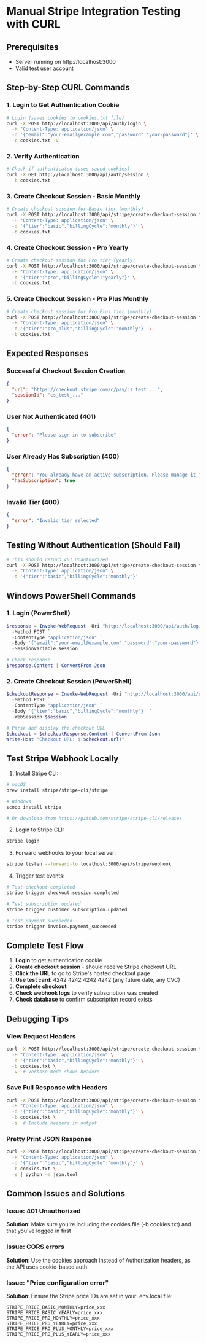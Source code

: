 # Manual Stripe Integration Testing with CURL

## Prerequisites
- Server running on http://localhost:3000
- Valid test user account

## Step-by-Step CURL Commands

### 1. Login to Get Authentication Cookie

```bash
# Login (saves cookies to cookies.txt file)
curl -X POST http://localhost:3000/api/auth/login \
  -H "Content-Type: application/json" \
  -d '{"email":"your-email@example.com","password":"your-password"}' \
  -c cookies.txt -v
```

### 2. Verify Authentication

```bash
# Check if authenticated (uses saved cookies)
curl -X GET http://localhost:3000/api/auth/session \
  -b cookies.txt
```

### 3. Create Checkout Session - Basic Monthly

```bash
# Create checkout session for Basic tier (monthly)
curl -X POST http://localhost:3000/api/stripe/create-checkout-session \
  -H "Content-Type: application/json" \
  -d '{"tier":"basic","billingCycle":"monthly"}' \
  -b cookies.txt
```

### 4. Create Checkout Session - Pro Yearly

```bash
# Create checkout session for Pro tier (yearly)
curl -X POST http://localhost:3000/api/stripe/create-checkout-session \
  -H "Content-Type: application/json" \
  -d '{"tier":"pro","billingCycle":"yearly"}' \
  -b cookies.txt
```

### 5. Create Checkout Session - Pro Plus Monthly

```bash
# Create checkout session for Pro Plus tier (monthly)
curl -X POST http://localhost:3000/api/stripe/create-checkout-session \
  -H "Content-Type: application/json" \
  -d '{"tier":"pro_plus","billingCycle":"monthly"}' \
  -b cookies.txt
```

## Expected Responses

### Successful Checkout Session Creation
```json
{
  "url": "https://checkout.stripe.com/c/pay/cs_test_...",
  "sessionId": "cs_test_..."
}
```

### User Not Authenticated (401)
```json
{
  "error": "Please sign in to subscribe"
}
```

### User Already Has Subscription (400)
```json
{
  "error": "You already have an active subscription. Please manage it from your profile.",
  "hasSubscription": true
}
```

### Invalid Tier (400)
```json
{
  "error": "Invalid tier selected"
}
```

## Testing Without Authentication (Should Fail)

```bash
# This should return 401 Unauthorized
curl -X POST http://localhost:3000/api/stripe/create-checkout-session \
  -H "Content-Type: application/json" \
  -d '{"tier":"basic","billingCycle":"monthly"}'
```

## Windows PowerShell Commands

### 1. Login (PowerShell)
```powershell
$response = Invoke-WebRequest -Uri "http://localhost:3000/api/auth/login" `
  -Method POST `
  -ContentType "application/json" `
  -Body '{"email":"your-email@example.com","password":"your-password"}' `
  -SessionVariable session

# Check response
$response.Content | ConvertFrom-Json
```

### 2. Create Checkout Session (PowerShell)
```powershell
$checkoutResponse = Invoke-WebRequest -Uri "http://localhost:3000/api/stripe/create-checkout-session" `
  -Method POST `
  -ContentType "application/json" `
  -Body '{"tier":"basic","billingCycle":"monthly"}' `
  -WebSession $session

# Parse and display the checkout URL
$checkout = $checkoutResponse.Content | ConvertFrom-Json
Write-Host "Checkout URL: $($checkout.url)"
```

## Test Stripe Webhook Locally

1. Install Stripe CLI:
```bash
# macOS
brew install stripe/stripe-cli/stripe

# Windows
scoop install stripe

# Or download from https://github.com/stripe/stripe-cli/releases
```

2. Login to Stripe CLI:
```bash
stripe login
```

3. Forward webhooks to your local server:
```bash
stripe listen --forward-to localhost:3000/api/stripe/webhook
```

4. Trigger test events:
```bash
# Test checkout completed
stripe trigger checkout.session.completed

# Test subscription updated
stripe trigger customer.subscription.updated

# Test payment succeeded
stripe trigger invoice.payment_succeeded
```

## Complete Test Flow

1. **Login** to get authentication cookie
2. **Create checkout session** - should receive Stripe checkout URL
3. **Click the URL** to go to Stripe's hosted checkout page
4. **Use test card**: 4242 4242 4242 4242 (any future date, any CVC)
5. **Complete checkout**
6. **Check webhook logs** to verify subscription was created
7. **Check database** to confirm subscription record exists

## Debugging Tips

### View Request Headers
```bash
curl -X POST http://localhost:3000/api/stripe/create-checkout-session \
  -H "Content-Type: application/json" \
  -d '{"tier":"basic","billingCycle":"monthly"}' \
  -b cookies.txt \
  -v  # Verbose mode shows headers
```

### Save Full Response with Headers
```bash
curl -X POST http://localhost:3000/api/stripe/create-checkout-session \
  -H "Content-Type: application/json" \
  -d '{"tier":"basic","billingCycle":"monthly"}' \
  -b cookies.txt \
  -i  # Include headers in output
```

### Pretty Print JSON Response
```bash
curl -X POST http://localhost:3000/api/stripe/create-checkout-session \
  -H "Content-Type: application/json" \
  -d '{"tier":"basic","billingCycle":"monthly"}' \
  -b cookies.txt \
  -s | python -m json.tool
```

## Common Issues and Solutions

### Issue: 401 Unauthorized
**Solution**: Make sure you're including the cookies file (-b cookies.txt) and that you've logged in first

### Issue: CORS errors
**Solution**: Use the cookies approach instead of Authorization headers, as the API uses cookie-based auth

### Issue: "Price configuration error"
**Solution**: Ensure the Stripe price IDs are set in your .env.local file:
```
STRIPE_PRICE_BASIC_MONTHLY=price_xxx
STRIPE_PRICE_BASIC_YEARLY=price_xxx
STRIPE_PRICE_PRO_MONTHLY=price_xxx
STRIPE_PRICE_PRO_YEARLY=price_xxx
STRIPE_PRICE_PRO_PLUS_MONTHLY=price_xxx
STRIPE_PRICE_PRO_PLUS_YEARLY=price_xxx
```